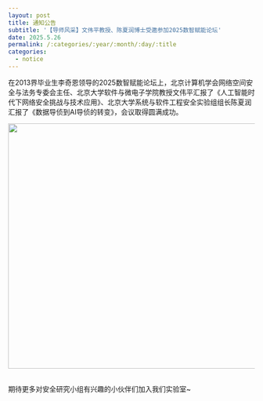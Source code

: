 ```yaml
---
layout: post
title: 通知公告
subtitle: '【导师风采】文伟平教授、陈夏润博士受邀参加2025数智赋能论坛'
date: 2025.5.26
permalink: /:categories/:year/:month/:day/:title
categories:
  - notice
---
```


在2013界毕业生李奇恩领导的2025数智赋能论坛上，北京计算机学会网络空间安全与法务专委会主任、北京大学软件与微电子学院教授文伟平汇报了《人工智能时代下网络安全挑战与技术应用》、北京大学系统与软件工程安全实验组组长陈夏润汇报了《数据导侦到AI导侦的转变》，会议取得圆满成功。
<div align=center>
<img src="https://i.postimg.cc/15rXCP0t/20250529222403.jpg" width="800px" height="500px"/>
</div>
<br/>

期待更多对安全研究小组有兴趣的小伙伴们加入我们实验室~
